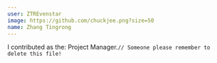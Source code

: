 ```yaml
---
user: ZTREvenstar
image: https://github.com/chuckjee.png?size=50
name: Zhang Tingrong
---
```

I contributed as the: Project Manager.`// Someone please remember to delete this file!`
